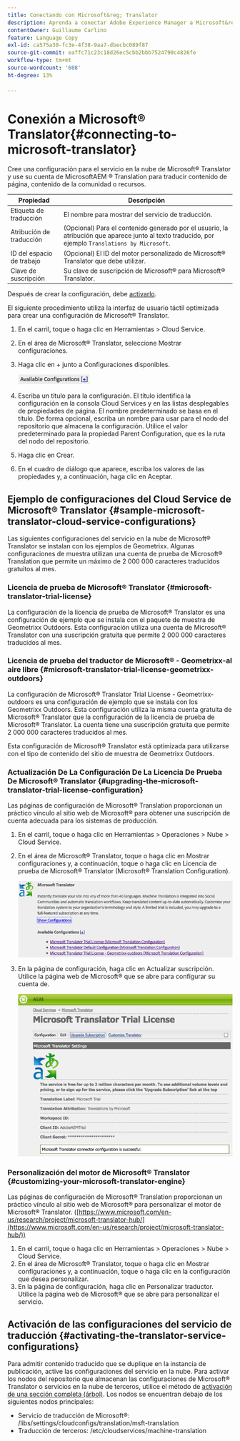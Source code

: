 ```yaml
---
title: Conectando con Microsoft&reg; Translator
description: Aprenda a conectar Adobe Experience Manager a Microsoft&reg; Translator.
contentOwner: Guillaume Carlino
feature: Language Copy
exl-id: ca575a30-fc3e-4f38-9aa7-dbecbc089f87
source-git-commit: eaffc71c23c18d26ec5cbb2bbb7524790c4826fe
workflow-type: tm+mt
source-wordcount: '608'
ht-degree: 13%

---
```


# Conexión a Microsoft® Translator{#connecting-to-microsoft-translator}

Cree una configuración para el servicio en la nube de Microsoft® Translator y use su cuenta de MicrosoftAEM ® Translation para traducir contenido de página, contenido de la comunidad o recursos.

| Propiedad | Descripción |
|---|---|
| Etiqueta de traducción | El nombre para mostrar del servicio de traducción. |
| Atribución de traducción | (Opcional) Para el contenido generado por el usuario, la atribución que aparece junto al texto traducido, por ejemplo `Translations by Microsoft`. |
| ID del espacio de trabajo | (Opcional) El ID del motor personalizado de Microsoft® Translator que debe utilizar. |
| Clave de suscripción | Su clave de suscripción de Microsoft® para Microsoft® Translator. |

Después de crear la configuración, debe [activarlo](/help/sites-administering/tc-msconf.md#activating-the-translator-service-configurations).

El siguiente procedimiento utiliza la interfaz de usuario táctil optimizada para crear una configuración de Microsoft® Translator.

1. En el carril, toque o haga clic en Herramientas > Cloud Service.
1. En el área de Microsoft® Translator, seleccione Mostrar configuraciones.
1. Haga clic en + junto a Configuraciones disponibles.

   ![chlimage_1-382](assets/chlimage_1-382.png)

1. Escriba un título para la configuración. El título identifica la configuración en la consola Cloud Services y en las listas desplegables de propiedades de página. El nombre predeterminado se basa en el título. De forma opcional, escriba un nombre para usar para el nodo del repositorio que almacena la configuración. Utilice el valor predeterminado para la propiedad Parent Configuration, que es la ruta del nodo del repositorio.
1. Haga clic en Crear.
1. En el cuadro de diálogo que aparece, escriba los valores de las propiedades y, a continuación, haga clic en Aceptar.

## Ejemplo de configuraciones del Cloud Service de Microsoft® Translator {#sample-microsoft-translator-cloud-service-configurations}

Las siguientes configuraciones del servicio en la nube de Microsoft® Translator se instalan con los ejemplos de Geometrixx. Algunas configuraciones de muestra utilizan una cuenta de prueba de Microsoft® Translation que permite un máximo de 2 000 000 caracteres traducidos gratuitos al mes.

### Licencia de prueba de Microsoft® Translator {#microsoft-translator-trial-license}

La configuración de la licencia de prueba de Microsoft® Translator es una configuración de ejemplo que se instala con el paquete de muestra de Geometrixx Outdoors. Esta configuración utiliza una cuenta de Microsoft® Translator con una suscripción gratuita que permite 2 000 000 caracteres traducidos al mes.

### Licencia de prueba del traductor de Microsoft® - Geometrixx-al aire libre {#microsoft-translator-trial-license-geometrixx-outdoors}

La configuración de Microsoft® Translator Trial License - Geometrixx-outdoors es una configuración de ejemplo que se instala con los Geometrixx Outdoors. Esta configuración utiliza la misma cuenta gratuita de Microsoft® Translator que la configuración de la licencia de prueba de Microsoft® Translator. La cuenta tiene una suscripción gratuita que permite 2 000 000 caracteres traducidos al mes.

Esta configuración de Microsoft® Translator está optimizada para utilizarse con el tipo de contenido del sitio de muestra de Geometrixx Outdoors.

### Actualización De La Configuración De La Licencia De Prueba De Microsoft® Translator {#upgrading-the-microsoft-translator-trial-license-configuration}

Las páginas de configuración de Microsoft® Translation proporcionan un práctico vínculo al sitio web de Microsoft® para obtener una suscripción de cuenta adecuada para los sistemas de producción.

1. En el carril, toque o haga clic en Herramientas > Operaciones > Nube > Cloud Service.
1. En el área de Microsoft® Translator, toque o haga clic en Mostrar configuraciones y, a continuación, toque o haga clic en Licencia de prueba de Microsoft® Translator (Microsoft® Translation Configuration).

   ![chlimage_1-383](assets/chlimage_1-383.png)

1. En la página de configuración, haga clic en Actualizar suscripción. Utilice la página web de Microsoft® que se abre para configurar su cuenta de.

   ![chlimage_1-384](assets/chlimage_1-384.png)

### Personalización del motor de Microsoft® Translator {#customizing-your-microsoft-translator-engine}

Las páginas de configuración de Microsoft® Translation proporcionan un práctico vínculo al sitio web de Microsoft® para personalizar el motor de Microsoft® Translator. ([https://www.microsoft.com/en-us/research/project/microsoft-translator-hub/](https://www.microsoft.com/en-us/research/project/microsoft-translator-hub/))

1. En el carril, toque o haga clic en Herramientas > Operaciones > Nube > Cloud Service.
1. En el área de Microsoft® Translator, toque o haga clic en Mostrar configuraciones y, a continuación, toque o haga clic en la configuración que desea personalizar.
1. En la página de configuración, haga clic en Personalizar traductor. Utilice la página web de Microsoft® que se abre para personalizar el servicio.

## Activación de las configuraciones del servicio de traducción {#activating-the-translator-service-configurations}

Para admitir contenido traducido que se duplique en la instancia de publicación, active las configuraciones del servicio en la nube. Para activar los nodos del repositorio que almacenan las configuraciones de Microsoft® Translator o servicios en la nube de terceros, utilice el método de [activación de una sección completa (árbol)](/help/sites-authoring/publishing-pages.md#publishing-and-unpublishing-a-tree). Los nodos se encuentran debajo de los siguientes nodos principales:

* Servicio de traducción de Microsoft®: /libs/settings/cloudconfigs/translation/msft-translation
* Traducción de terceros: /etc/cloudservices/machine-translation

